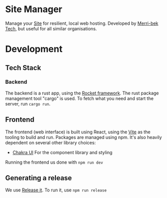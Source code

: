 # Site Manager

Manage your [Site](https://jade.hopepunk.me/posts/sites-the-main-component-of-merri-bek-tech/) for resilient, local web hosting. Developed by [Merri-bek Tech](https://www.merri-bek.tech/), but useful for all similar organisations.

# Development

## Tech Stack

### Backend

The backend is a rust app, using the [Rocket framework](https://rocket.rs/). The rust package management tool "cargo" is used. To fetch what you need and start the server, run `cargo run`.

## Frontend

The frontend (web interface) is built using React, using the [Vite](https://vitejs.dev/) as the tooling to build and run. Packages are managed using npm. It's also heavily dependent on several other library choices:

- [Chakra UI](https://chakra-ui.com/) For the component library and styling

Running the frontend us done with `npm run dev`

## Generating a release

We use [Release it](https://github.com/release-it/release-it). To run it, use `npm run release`
